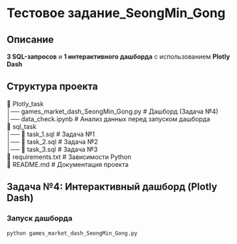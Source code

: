 # Тестовое задание_SeongMin_Gong

## Описание
**3 SQL-запросов** и **1 интерактивного дашборда** с использованием **Plotly Dash**

## Структура проекта

📂 Plotly_task  
│── games_market_dash_SeongMin_Gong.py  # Дашборд (Задача №4)  
│── data_check.ipynb                    # Анализ данных перед запуском дашборда<br>
📂 sql_task  
│── 📜 task_1.sql                          # Задача №1  
│── 📜 task_2.sql                          # Задача №2  
│── 📜 task_3.sql                          # Задача №3  
📜 requirements.txt                     # Зависимости Python  
📜 README.md                            # Документация проекта  

## **Задача №4: Интерактивный дашборд (Plotly Dash)**
### **Запуск дашборда**
```bash
python games_market_dash_SeongMin_Gong.py
